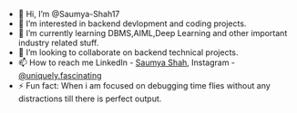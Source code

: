 - 👋 Hi, I’m @Saumya-Shah17
- 👀 I’m interested in backend devlopment and coding projects.
- 🌱 I’m currently learning DBMS,AIML,Deep Learning and other important industry related stuff.
- 💞️ I’m looking to collaborate on backend technical projects.
- 📫 How to reach me LinkedIn - [Saumya Shah](www.linkedin.com/in/saumya-shah-9b2579273), Instagram - [@uniquely.fascinating](https://www.instagram.com/uniquely.fascinating/)
- ⚡ Fun fact: When i am focused on debugging time flies without any distractions till there is perfect output.

<!---
Saumya-Shah17/Saumya-Shah17 is a ✨ special ✨ repository because its `README.md` (this file) appears on your GitHub profile.
You can click the Preview link to take a look at your changes.
--->
